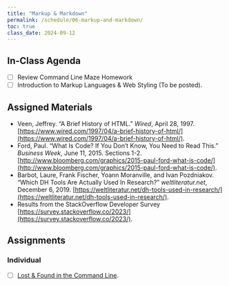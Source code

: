 ```yaml
---
title: "Markup & Markdown"
permalink: /schedule/06-markup-and-markdown/
toc: true
class_date: 2024-09-12
---
```


## In-Class Agenda

- [ ] Review Command Line Maze Homework
- [ ] Introduction to Markup Languages & Web Styling (To be posted).

## Assigned Materials

- Veen, Jeffrey. “A Brief History of HTML.” *Wired*, April 28, 1997. [https://www.wired.com/1997/04/a-brief-history-of-html/](https://www.wired.com/1997/04/a-brief-history-of-html/).
- Ford, Paul. “What Is Code? If You Don’t Know, You Need to Read This.” *Business Week*, June 11, 2015. Sections 1-2. [http://www.bloomberg.com/graphics/2015-paul-ford-what-is-code/](http://www.bloomberg.com/graphics/2015-paul-ford-what-is-code/).
- Barbot, Laure, Frank Fischer, Yoann Moranville, and Ivan Pozdniakov. “Which DH Tools Are Actually Used In Research?” *weltliteratur.net*, December 6, 2019. [https://weltliteratur.net/dh-tools-used-in-research/](https://weltliteratur.net/dh-tools-used-in-research/).
- Results from the StackOverflow Developer Survey [https://survey.stackoverflow.co/2023/](https://survey.stackoverflow.co/2023/).

## Assignments

### Individual

- [ ] [Lost & Found in the Command Line]({{site.baseurl}}/materials/introducing-humanities-computing/06-intro-file-formats#homework-lost--found-in-the-command-line).